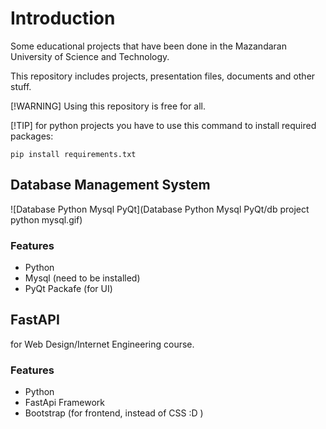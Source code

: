 
# Introduction

Some educational projects that have been done in the Mazandaran University of Science and Technology.


This repository includes projects, presentation files, documents and other stuff.


[!WARNING]
Using this repository is free for all.

[!TIP]
for python projects you have to use this command to install required packages:

`pip install requirements.txt`


## Database Management System

![Database Python Mysql PyQt](Database Python Mysql PyQt/db project python mysql.gif)

### Features

- Python
- Mysql (need to be installed)
- PyQt Packafe (for UI)



## FastAPI

for Web Design/Internet Engineering course.

### Features

- Python
- FastApi Framework
- Bootstrap (for frontend, instead of CSS :D )
